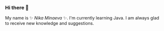 ### Hi there 👋


My name is ✨ _Nika Minaeva_ ✨. I'm currently learning Java. I am always glad to receive new knowledge and suggestions.


